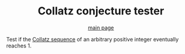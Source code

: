 <h1 align="center">Collatz conjecture tester</h1>
<p align="center"><a href="https://logico-philosophical.github.io/collatz-tester/index.html">main page</a></p>

Test if the <a href="https://en.wikipedia.org/wiki/Collatz_conjecture">Collatz sequence</a> of an arbitrary positive integer eventually reaches 1.